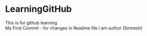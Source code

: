 # LearningGitHub
This is for github learning
<br/>
My First Commit - for changes in Readme file 
i am author (Somesh)